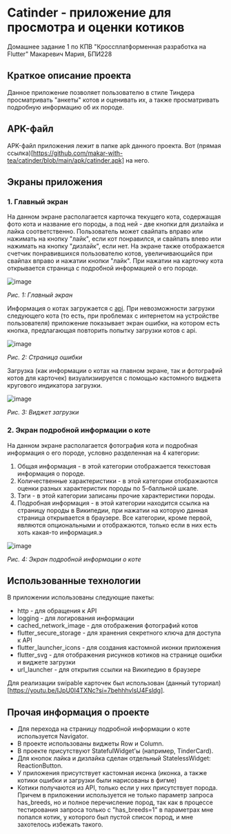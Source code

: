 # Catinder - приложение для просмотра и оценки котиков
 Домашнее задание 1 по КПВ "Кроссплатформенная разработка на Flutter"
 Макаревич Мария, БПИ228
 ## Краткое описание проекта
 Данное приложение позволяет пользователю в стиле Тиндера просматривать "анкеты" котов и оценивать их, а также просматривать подробную информацию об их породе.
 ## APK-файл
 APK-файл приложения лежит в папке apk данного проекта. Вот (прямая ссылка)[https://github.com/makar-with-tea/catinder/blob/main/apk/catinder.apk] на него.
 ## Экраны приложения
 ### 1. Главный экран
На данном экране располагается карточка текущего кота, содержащая фото кота и название его породы, а под ней - две кнопки для дизлайка и лайка соответственно. Пользователь может свайпать вправо или нажимать на кнопку "лайк", если кот понравился, и свайпать влево или нажимать на кнопку "дизлайк", если нет. На экране также отображается счетчик понравившихся пользователю котов, увеличивающийся при свайпах вправо и нажатии кнопки "лайк". При нажатии на карточку кота открывается страница с подробной информацией о его породе.

 ![image](https://github.com/user-attachments/assets/e7f278f6-2f42-4649-b1b2-82e08c5bb033)
 
_Рис. 1: Главный экран_

Информация о котах загружается с [api](https://thecatapi.com). При невозможности загрузки следующего кота (то есть, при проблемах с интернетом на устройстве пользователя) приложение показывает экран ошибки, на котором есть кнопка, предлагающая повторить попытку загрузки котов с api.

![image](https://github.com/user-attachments/assets/b2526aeb-2fe3-4d21-91f9-1239e9b62ea1)

_Рис. 2: Страница ошибки_

Загрузка (как информации о котах на главном экране, так и фотографий котов для карточек) визуализиируется с помощью кастомного виджета кругового индикатора загрузки.

![image](https://github.com/user-attachments/assets/bf03938d-e38d-42ef-88b4-01756a9769b5)

_Рис. 3: Виджет загрузки_

### 2. Экран подробной информации о коте
На данном экране располагается фотография кота и подробная информация о его породе, условно разделенная на 4 категории:

1. Общая информация - в этой категории отображается теккстовая информация о породе.
2. Количественные характеристики - в этой категории отображаются оценки разных характеристик породы по 5-балльной шкале.
3. Тэги - в этой категории записаны прочие характеристики породы.
4. Подробная информация - в этой категории находится ссылка на страницу породы в Википедии, при нажатии на которую данная страница открывается в браузере.
Все категории, кроме первой, являются опциональными и отображаются, только если в них есть хоть какая-то информация.э

![image](https://github.com/user-attachments/assets/627279c0-9827-4a31-b72a-4dd56ea9a11f)

_Рис. 4: Экран подробной информации о коте_

## Использованные технологии
В приложении использованы следующие пакеты:
- http - для обращения к API
- logging - для логирования информации
- cached_network_image - для отображения фотографий котов
- flutter_secure_storage - для хранения секретного ключа для доступа к API
- flutter_launcher_icons - для создания кастомной иконки приложения
- flutter_svg - для отображения рисунков котиков на странице ошибки и виджете загрузки
- url_launcher - для открытия ссылки на Википедию в браузере

Для реализации swipable карточек был использован (данный туториал)[https://youtu.be/IJpU0I4TXNc?si=7behhhvlsU4Fsldg].
## Прочая информация о проекте
- Для перехода на страницу подробной информации о коте используется Navigator.
- В проекте использованы виджеты Row и Column.
- В проекте присутствуют StatefulWidget'ы (например, TinderCard).
- Для кнопок лайка и дизлайка сделан отдельный StatelessWidget: ReactionButton.
- У приложения присутствует кастомная иконка (иконка, а также котики ошибки и загрузки были нарисованы в фигме)
- Котики получаются из API, только если у них присутствует порода. Причем в приложении используется не только параметр запроса has_breeds, но и полное перечисление пород, так как в процессе тестирования запроса только с "has_breeds=1" в параметрах мне попался котик, у которого был пустой список пород, и мне захотелось избежать такого.

